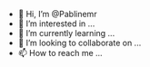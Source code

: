 - 👋 Hi, I’m @Pablinemr
- 👀 I’m interested in ...
- 🌱 I’m currently learning ...
- 💞️ I’m looking to collaborate on ...
- 📫 How to reach me ...

<!---
Pablinemr/Pablinemr is a ✨ special ✨ repository because its `README.md` (this file) appears on your GitHub profile.
You can click the Preview link to take a look at your changes.
--->
